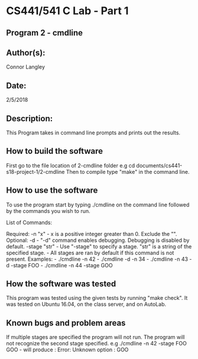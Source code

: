 # CS441/541 C Lab - Part 1
## Program 2 - cmdline

## Author(s):

Connor Langley


## Date:

2/5/2018


## Description:

This Program takes in command line prompts and prints out the results.


## How to build the software

First go to the file location of 2-cmdline folder e.g cd documents/cs441-s18-project-1/2-cmdline
Then to compile type "make" in the command line.


## How to use the software

To use the program start by typing ./cmdline on the command line followed by the commands you wish to run.

List of Commands:

Required:
          -n "x"
            - x is a positive integer greater than 0. Exclude the "".
Optional:
          -d
            - "-d" command enables debugging. Debugging is disabled by default.
          -stage "str"
            - Use "-stage" to specify a stage. "str" is a string of the specified stage.
            - All stages are ran by default if this command is not present.
Examples:
          - ./cmdline -n 42
          - ./cmdline -d -n 34
          - ./cmdline -n 43 -d -stage FOO
          - ./cmdline -n 44 -stage GOO

## How the software was tested

This program was tested using the given tests by running "make check".
It was tested on Ubuntu 16.04, on the class server, and on AutoLab.


## Known bugs and problem areas

If multiple stages are specified the program will not run. The program will not recognize the second stage specified.
e.g ./cmdline -n 42 -stage FOO GOO
      - will produce : Error: Unknown option : GOO
